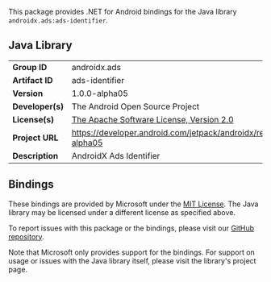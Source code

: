 This package provides .NET for Android bindings for the Java library `androidx.ads:ads-identifier`.

## Java Library

| | |
|-|-|
| **Group ID** | androidx.ads |
| **Artifact ID** | ads-identifier |
| **Version** | 1.0.0-alpha05 |
| **Developer(s)** | The Android Open Source Project |
| **License(s)** | [The Apache Software License, Version 2.0](http://www.apache.org/licenses/LICENSE-2.0.txt) |
| **Project URL** | https://developer.android.com/jetpack/androidx/releases/ads#1.0.0-alpha05 |
| **Description** | AndroidX Ads Identifier |

## Bindings

These bindings are provided by Microsoft under the [MIT License](https://opensource.org/licenses/MIT). The Java
library may be licensed under a different license as specified above.

To report issues with this package or the bindings, please visit our [GitHub repository](https://aka.ms/android-libraries).

Note that Microsoft only provides support for the bindings. For support on
usage or issues with the Java library itself, please visit the library's project page.
